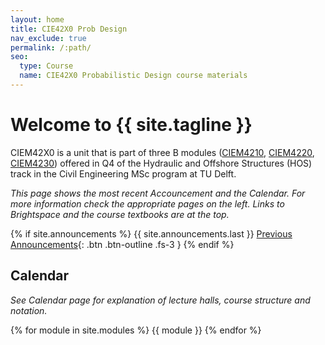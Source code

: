 ```yaml
---
layout: home
title: CIE42X0 Prob Design
nav_exclude: true
permalink: /:path/
seo:
  type: Course
  name: CIE42X0 Probabilistic Design course materials
---
```


# Welcome to {{ site.tagline }}
<!-- {: .mb-2 }
{{ site.description }}
{: .fs-6 .fw-300 } -->

CIEM42X0 is a unit that is part of three B modules ([CIEM4210](https://studiegids.tudelft.nl/a101_displayCourse.do?course_id=63755), [CIEM4220](https://studiegids.tudelft.nl/a101_displayCourse.do?course_id=63756), [CIEM4230](https://studiegids.tudelft.nl/a101_displayCourse.do?course_id=63757)) offered in Q4 of the Hydraulic and Offshore Structures (HOS) track in the Civil Engineering MSc program at TU Delft.

*This page shows the most recent Accouncement and the Calendar. For more information check the appropriate pages on the left. Links to Brightspace and the course textbooks are at the top.*

<!-- Read the ["Getting Started" announcement]({{site.url}}{{ site.baseurl }}/announcements) to know what to do during the first week of class. -->
<!--[Jump to the current week]({{ site.url }}{{ site.baseurl }}/calendar#week-1){: .btn .btn-blue }-->

{% if site.announcements %}
{{ site.announcements.last }}
[Previous Announcements](announcements.md){: .btn .btn-outline .fs-3 }
{% endif %}

## Calendar

*See Calendar page for explanation of lecture halls, course structure and notation.*

{% for module in site.modules %}
{{ module }}
{% endfor %}